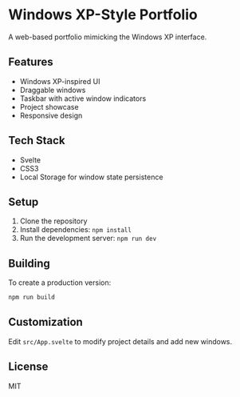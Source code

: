 # Windows XP-Style Portfolio

A web-based portfolio mimicking the Windows XP interface.

## Features

- Windows XP-inspired UI
- Draggable windows
- Taskbar with active window indicators
- Project showcase
- Responsive design

## Tech Stack

- Svelte
- CSS3
- Local Storage for window state persistence

## Setup

1. Clone the repository
2. Install dependencies: `npm install`
3. Run the development server: `npm run dev`

## Building

To create a production version:

```bash
npm run build
```

## Customization

Edit `src/App.svelte` to modify project details and add new windows.

## License

MIT